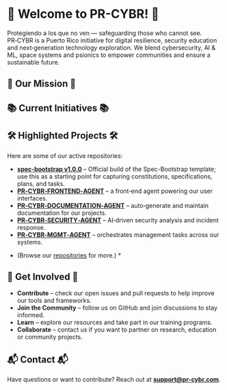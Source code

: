# 🚀 Welcome to PR-CYBR! 🚀
Protegiendo a los que no ven — safeguarding those who cannot see. PR‑CYBR is a Puerto Rico initiative for digital resilience, security education and next‑generation technology exploration. We blend cybersecurity, AI & ML, space systems and psionics to empower communities and ensure a sustainable future.
## 🎯 Our Mission 🎯

## 📚 Current Initiatives 📚

## 🛠️ Highlighted Projects 🛠️
Here are some of our active repositories:
- **[spec‑bootstrap v1.0.0](https://github.com/PR-CYBR/spec-bootstrap/releases/tag/v1.0.0)** – Official build of the Spec-Bootstrap template; use this as a starting point for capturing constitutions, specifications, plans, and tasks.
- **[PR‑CYBR‑FRONTEND‑AGENT](https://github.com/PR-CYBR/PR-CYBR-FRONTEND-AGENT)** – a front‑end agent powering our user interfaces.
- **[PR‑CYBR‑DOCUMENTATION‑AGENT](https://github.com/PR-CYBR/PR-CYBR-DOCUMENTATION-AGENT)** – auto‑generate and maintain documentation for our projects.
- **[PR‑CYBR‑SECURITY‑AGENT](https://github.com/PR-CYBR/PR-CYBR-SECURITY-AGENT)** – AI‑driven security analysis and incident response.
- **[PR‑CYBR‑MGMT‑AGENT](https://github.com/PR-CYBR/PR-CYBR-MGMT-AGENT)** – orchestrates management tasks across our systems.
* (Browse our [repositories](https://github.com/PR-CYBR?tab=repositories) for more.) *
## 🤝 Get Involved 🤝
- **Contribute** – check our open issues and pull requests to help improve our tools and frameworks.
- **Join the Community** – follow us on GitHub and join discussions to stay informed.
- **Learn** – explore our resources and take part in our training programs.
- **Collaborate** – contact us if you want to partner on research, education or community projects.
## 📬 Contact 📬
Have questions or want to contribute? Reach out at **support@pr-cybr.com**.
